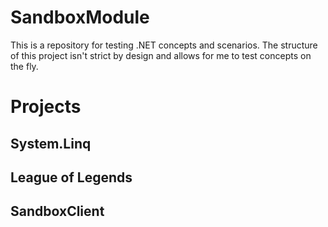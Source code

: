 # SandboxModule
This is a repository for testing .NET concepts and scenarios. The structure of this project isn't strict by design and allows for me to test concepts on the fly. 

# Projects
## System.Linq

## League of Legends

## SandboxClient
